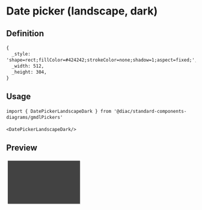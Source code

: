 # Date picker (landscape, dark)

## Definition

```
{
  _style: 'shape=rect;fillColor=#424242;strokeColor=none;shadow=1;aspect=fixed;',
  _width: 512,
  _height: 304,
}
```

## Usage

```
import { DatePickerLandscapeDark } from '@diac/standard-components-diagrams/gmdlPickers'

<DatePickerLandscapeDark/>
```

## Preview

<img src="./date-picker-landscape-dark.png" width="200"/>
